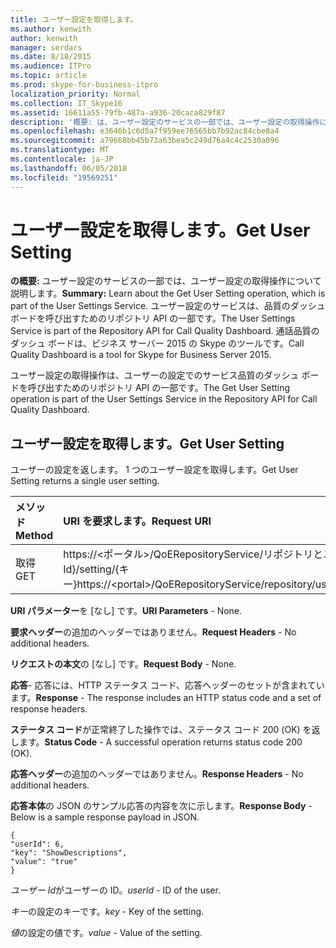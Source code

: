 ```yaml
---
title: ユーザー設定を取得します。
ms.author: kenwith
author: kenwith
manager: serdars
ms.date: 8/18/2015
ms.audience: ITPro
ms.topic: article
ms.prod: skype-for-business-itpro
localization_priority: Normal
ms.collection: IT_Skype16
ms.assetid: 16611a55-79fb-487a-a936-20caca829f87
description: '概要: は、ユーザー設定のサービスの一部では、ユーザー設定の取得操作について説明します。 ユーザー設定のサービスは、品質のダッシュ ボードを呼び出すためのリポジトリ API の一部です。 通話品質のダッシュ ボードは、ビジネス サーバー 2015 の Skype のツールです。'
ms.openlocfilehash: e3646b1c6d5a7f959ee76565bb7b92ac84cbe8a4
ms.sourcegitcommit: a79668bb45b73a63bea5c249d76a4c4c2530a096
ms.translationtype: MT
ms.contentlocale: ja-JP
ms.lasthandoff: 06/05/2018
ms.locfileid: "19569251"
---
```

# <a name="get-user-setting"></a><span data-ttu-id="a960d-105">ユーザー設定を取得します。</span><span class="sxs-lookup"><span data-stu-id="a960d-105">Get User Setting</span></span>
 
<span data-ttu-id="a960d-106">**の概要:** ユーザー設定のサービスの一部では、ユーザー設定の取得操作について説明します。</span><span class="sxs-lookup"><span data-stu-id="a960d-106">**Summary:** Learn about the Get User Setting operation, which is part of the User Settings Service.</span></span> <span data-ttu-id="a960d-107">ユーザー設定のサービスは、品質のダッシュ ボードを呼び出すためのリポジトリ API の一部です。</span><span class="sxs-lookup"><span data-stu-id="a960d-107">The User Settings Service is part of the Repository API for Call Quality Dashboard.</span></span> <span data-ttu-id="a960d-108">通話品質のダッシュ ボードは、ビジネス サーバー 2015 の Skype のツールです。</span><span class="sxs-lookup"><span data-stu-id="a960d-108">Call Quality Dashboard is a tool for Skype for Business Server 2015.</span></span>
  
<span data-ttu-id="a960d-109">ユーザー設定の取得操作は、ユーザーの設定でのサービス品質のダッシュ ボードを呼び出すためのリポジトリ API の一部です。</span><span class="sxs-lookup"><span data-stu-id="a960d-109">The Get User Setting operation is part of the User Settings Service in the Repository API for Call Quality Dashboard.</span></span>
  
## <a name="get-user-setting"></a><span data-ttu-id="a960d-110">ユーザー設定を取得します。</span><span class="sxs-lookup"><span data-stu-id="a960d-110">Get User Setting</span></span>

<span data-ttu-id="a960d-111">ユーザーの設定を返します。 1 つのユーザー設定を取得します。</span><span class="sxs-lookup"><span data-stu-id="a960d-111">Get User Setting returns a single user setting.</span></span>
  

|<span data-ttu-id="a960d-112">**メソッド**</span><span class="sxs-lookup"><span data-stu-id="a960d-112">**Method**</span></span>|<span data-ttu-id="a960d-113">**URI を要求します。**</span><span class="sxs-lookup"><span data-stu-id="a960d-113">**Request URI**</span></span>|<span data-ttu-id="a960d-114">**HTTP のバージョン**</span><span class="sxs-lookup"><span data-stu-id="a960d-114">**HTTP Version**</span></span>|
|:-----|:-----|:-----|
|<span data-ttu-id="a960d-115">取得</span><span class="sxs-lookup"><span data-stu-id="a960d-115">GET</span></span>  <br/> |<span data-ttu-id="a960d-116">https://\<ポータル\>/QoERepositoryService/リポジトリとユーザー/{ユーザー Id}/setting/{キー}</span><span class="sxs-lookup"><span data-stu-id="a960d-116">https://\<portal\>/QoERepositoryService/repository/user/{userId}/setting/{key}</span></span>  <br/> |<span data-ttu-id="a960d-117">HTTP 1.1/</span><span class="sxs-lookup"><span data-stu-id="a960d-117">HTTP/1.1</span></span>  <br/> |
   
 <span data-ttu-id="a960d-118">**URI パラメーター**を [なし] です。</span><span class="sxs-lookup"><span data-stu-id="a960d-118">**URI Parameters** - None.</span></span>
  
 <span data-ttu-id="a960d-119">**要求ヘッダー**の追加のヘッダーではありません。</span><span class="sxs-lookup"><span data-stu-id="a960d-119">**Request Headers** - No additional headers.</span></span>
  
 <span data-ttu-id="a960d-120">**リクエストの本文**の [なし] です。</span><span class="sxs-lookup"><span data-stu-id="a960d-120">**Request Body** - None.</span></span>
  
 <span data-ttu-id="a960d-121">**応答**- 応答には、HTTP ステータス コード、応答ヘッダーのセットが含まれています。</span><span class="sxs-lookup"><span data-stu-id="a960d-121">**Response** - The response includes an HTTP status code and a set of response headers.</span></span>
  
 <span data-ttu-id="a960d-122">**ステータス コード**が正常終了した操作では、ステータス コード 200 (OK) を返します。</span><span class="sxs-lookup"><span data-stu-id="a960d-122">**Status Code** - A successful operation returns status code 200 (OK).</span></span>
  
 <span data-ttu-id="a960d-123">**応答ヘッダー**の追加のヘッダーではありません。</span><span class="sxs-lookup"><span data-stu-id="a960d-123">**Response Headers** - No additional headers.</span></span>
  
 <span data-ttu-id="a960d-124">**応答本体**の JSON のサンプル応答の内容を次に示します。</span><span class="sxs-lookup"><span data-stu-id="a960d-124">**Response Body** - Below is a sample response payload in JSON.</span></span>
  
```
{
"userId": 6,
"key": "ShowDescriptions",
"value": "true"
}
```

 <span data-ttu-id="a960d-125">*ユーザー Id*がユーザーの ID。</span><span class="sxs-lookup"><span data-stu-id="a960d-125">*userId*  - ID of the user.</span></span>
  
 <span data-ttu-id="a960d-126">*キー*の設定のキーです。</span><span class="sxs-lookup"><span data-stu-id="a960d-126">*key*  - Key of the setting.</span></span>
  
 <span data-ttu-id="a960d-127">*値*の設定の値です。</span><span class="sxs-lookup"><span data-stu-id="a960d-127">*value*  - Value of the setting.</span></span>
  

